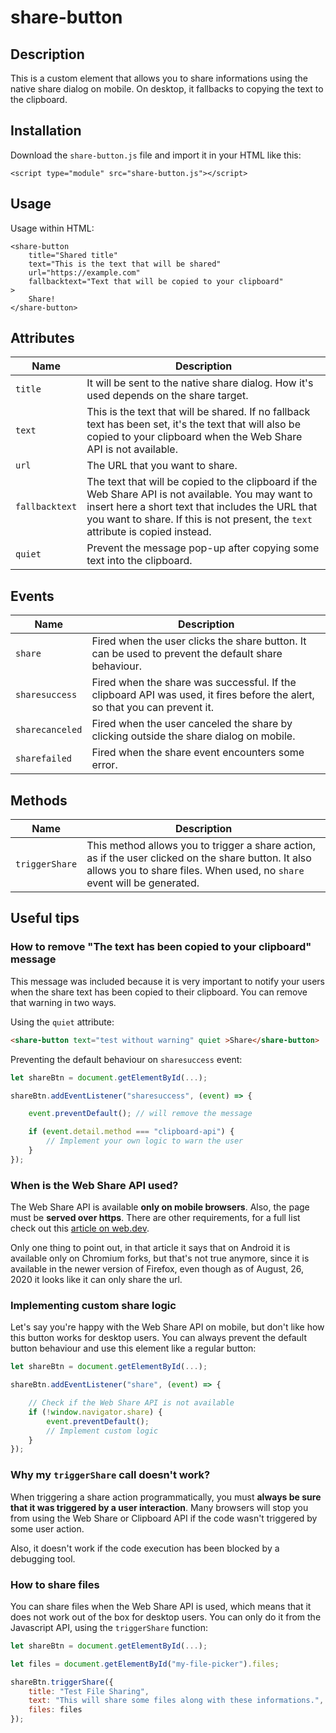 # share-button

## Description
This is a custom element that allows you to share informations using the
native share dialog on mobile. On desktop, it fallbacks to copying the text
to the clipboard.

## Installation
Download the `share-button.js` file and import it in your HTML like this:
```
<script type="module" src="share-button.js"></script>
```

## Usage
Usage within HTML:
```
<share-button
    title="Shared title"
    text="This is the text that will be shared"
    url="https://example.com"
    fallbacktext="Text that will be copied to your clipboard"
>
    Share!
</share-button>
```

## Attributes
| Name           | Description |
| -------------- | ----------- |
| `title`        | It will be sent to the native share dialog. How it's used depends on the share target.
| `text`         | This is the text that will be shared. If no fallback text has been set, it's the text that will also be copied to your clipboard when the Web Share API is not available.
| `url`          | The URL that you want to share.
| `fallbacktext` | The text that will be copied to the clipboard if the Web Share API is not available. You may want to insert here a short text that includes the URL that you want to share. If this is not present, the `text` attribute is copied instead.
| `quiet`        | Prevent the message pop-up after copying some text into the clipboard. |

## Events

| Name            | Description |
| --------------- | ----------- |
| `share`         | Fired when the user clicks the share button. It can be used to prevent the default share behaviour. |
| `sharesuccess`  | Fired when the share was successful. If the clipboard API was used, it fires before the alert, so that you can prevent it. |
| `sharecanceled` | Fired when the user canceled the share by clicking outside the share dialog on mobile. |
| `sharefailed`   | Fired when the share event encounters some error. |

## Methods

| Name            | Description |
| --------------- | ----------- |
| `triggerShare`  | This method allows you to trigger a share action, as if the user clicked on the share button. It also allows you to share files. When used, no `share` event will be generated. |


## Useful tips

### How to remove "The text has been copied to your clipboard" message

This message was included because it is very important to notify your users when the
share text has been copied to their clipboard. You can remove that warning in two ways.

Using the `quiet` attribute:
```html
<share-button text="test without warning" quiet >Share</share-button>
```

Preventing the default behaviour on `sharesuccess` event:
```js
let shareBtn = document.getElementById(...);

shareBtn.addEventListener("sharesuccess", (event) => {

    event.preventDefault(); // will remove the message

    if (event.detail.method === "clipboard-api") {
        // Implement your own logic to warn the user
    }
});
```

### When is the Web Share API used?

The Web Share API is available **only on mobile browsers**. Also, the page must be
**served over https**. There are other requirements, for a full list check out this
[article on web.dev](https://web.dev/web-share/#capabilities-and-limitations).

Only one thing to point out, in that article it says that on Android it is available
only on Chromium forks, but that's not true anymore, since it is available in the newer
version of Firefox, even though as of August, 26, 2020 it looks like it can only share the url.

### Implementing custom share logic

Let's say you're happy with the Web Share API on mobile, but don't like how this button
works for desktop users. You can always prevent the default button behaviour and use this
element like a regular button:
```js
let shareBtn = document.getElementById(...);

shareBtn.addEventListener("share", (event) => {

    // Check if the Web Share API is not available
    if (!window.navigator.share) {
        event.preventDefault();
        // Implement custom logic
    }
});

```

### Why my `triggerShare` call doesn't work?

When triggering a share action programmatically, you must **always be sure that it was
triggered by a user interaction**. Many browsers will stop you from using the Web Share
or Clipboard API if the code wasn't triggered by some user action.

Also, it doesn't work if the code execution has been blocked by a debugging tool.

### How to share files

You can share files when the Web Share API is used, which means that it does not work
out of the box for desktop users. You can only do it from the Javascript API, using the
`triggerShare` function:

```js
let shareBtn = document.getElementById(...);

let files = document.getElementById("my-file-picker").files;

shareBtn.triggerShare({
    title: "Test File Sharing",
    text: "This will share some files along with these informations.",
    files: files
});
```
